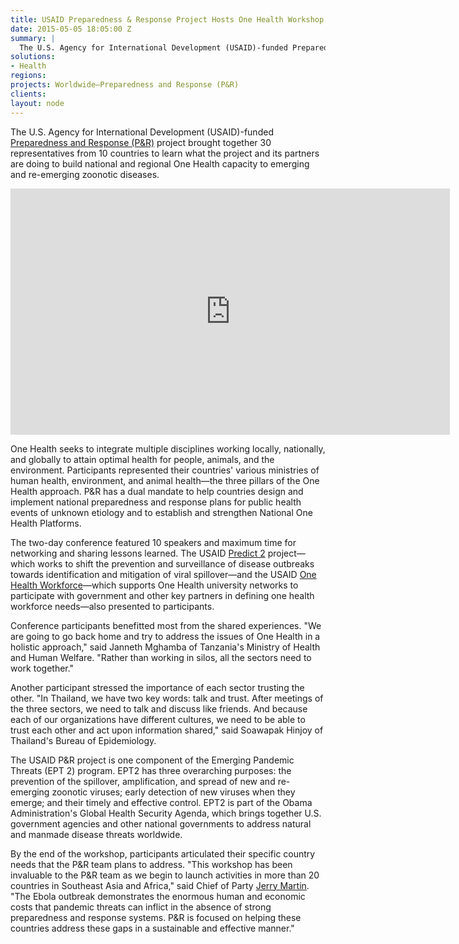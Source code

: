 ```yaml
---
title: USAID Preparedness & Response Project Hosts One Health Workshop
date: 2015-05-05 18:05:00 Z
summary: |
  The U.S. Agency for International Development (USAID)-funded Preparedness and Response (P&R) project brought together 30 representatives from 10 countries to learn what the project and its partners are doing to build national and regional One Health capacity to emerging and re-emerging zoonotic diseases.
solutions:
- Health
regions:
projects: Worldwide—Preparedness and Response (P&R)
clients:
layout: node
---
```

The U.S. Agency for International Development (USAID)-funded [Preparedness and Response (P&R)][1] project brought together 30 representatives from 10 countries to learn what the project and its partners are doing to build national and regional One Health capacity to emerging and re-emerging zoonotic diseases.

<iframe allowfullscreen="" frameborder="0" height="394" mozallowfullscreen="" src="https://player.vimeo.com/video/126964616" webkitallowfullscreen="" width="703"></iframe>

One Health seeks to integrate multiple disciplines working locally, nationally, and globally to attain optimal health for people, animals, and the environment. Participants represented their countries' various ministries of human health, environment, and animal health—the three pillars of the One Health approach. P&R has a dual mandate to help countries design and implement national preparedness and response plans for public health events of unknown etiology and to establish and strengthen National One Health Platforms.

The two-day conference featured 10 speakers and maximum time for networking and sharing lessons learned. The USAID [Predict 2][2] project—which works to shift the prevention and surveillance of disease outbreaks towards identification and mitigation of viral spillover—and the USAID [One Health Workforce][3]—which supports One Health university networks to participate with government and other key partners in defining one health workforce needs—also presented to participants.

Conference participants benefitted most from the shared experiences. "We are going to go back home and try to address the issues of One Health in a holistic approach," said Janneth Mghamba of Tanzania's Ministry of Health and Human Welfare. "Rather than working in silos, all the sectors need to work together."

Another participant stressed the importance of each sector trusting the other. "In Thailand, we have two key words: talk and trust. After meetings of the three sectors, we need to talk and discuss like friends. And because each of our organizations have different cultures, we need to be able to trust each other and act upon information shared," said Soawapak Hinjoy of Thailand's Bureau of Epidemiology.

The USAID P&R project is one component of the Emerging Pandemic Threats (EPT 2) program. EPT2 has three overarching purposes: the prevention of the spillover, amplification, and spread of new and re-emerging zoonotic viruses; early detection of new viruses when they emerge; and their timely and effective control. EPT2 is part of the Obama Administration's Global Health Security Agenda, which brings together U.S. government agencies and other national governments to address natural and manmade disease threats worldwide.

By the end of the workshop, participants articulated their specific country needs that the P&R team plans to address. "This workshop has been invaluable to the P&R team as we begin to launch activities in more than 20 countries in Southeast Asia and Africa," said Chief of Party [Jerry Martin][4]. "The Ebola outbreak demonstrates the enormous human and economic costs that pandemic threats can inflict in the absence of strong preparedness and response systems. P&R is focused on helping these countries address these gaps in a sustainable and effective manner."

[1]: http://dai.com/our-work/projects/worldwide%E2%80%94preparedness-and-response-pr
[2]: http://www.usaid.gov/sites/default/files/documents/1864/Predict2-factsheet.pdf
[3]: http://www.usaid.gov/sites/default/files/documents/1864/OHW.pdf
[4]: http://dai.com/who-we-are/our-team/jerry-martin
